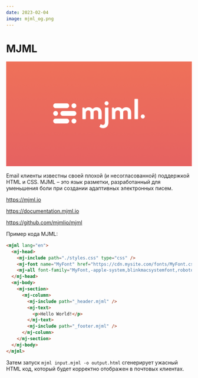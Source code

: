 ```yaml
---
date: 2023-02-04
image: mjml_og.png
---
```


# MJML

![MJML logo](mjml.png)

Email клиенты известны своей плохой (и несогласованной) поддержкой HTML и CSS.
MJML – это язык разметки, разработанный для уменьшения боли при создании адаптивных электронных писем.

https://mjml.io

https://documentation.mjml.io

https://github.com/mjmlio/mjml

Пример кода MJML:

```html
<mjml lang="en">
  <mj-head>
    <mj-include path="./styles.css" type="css" />
    <mj-font name="MyFont" href="https://cdn.mysite.com/fonts/MyFont.css" />
    <mj-all font-family="MyFont,-apple-system,blinkmacsystemfont,roboto,helvetica neue,segoe ui,arial,sans-serif"></mj-all>
  </mj-head>
  <mj-body>
    <mj-section>
      <mj-column>
        <mj-include path="_header.mjml" />
        <mj-text>
          <p>Hello World!</p>
        </mj-text>
        <mj-include path="_footer.mjml" />
      </mj-column>
    </mj-section>
  </mj-body>
</mjml>
```

Затем запуск `mjml input.mjml -o output.html` сгенерирует ужасный HTML код,
который будет корректно отображен в почтовых клиентах.
